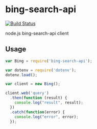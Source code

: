 bing-search-api
===============

[![Build Status](https://travis-ci.org/dreadjr/bing-search-api.svg?branch=master)](https://travis-ci.org/dreadjr/bing-search-api)

node.js bing-search-api client


## Usage

```js
var Bing = require('bing-search-api');

var dotenv = require('dotenv');
dotenv.load();

var client = new Bing();

client.web('query')
  .then(function (result) {
    console.log("result", result);
  })
  .catch(function(error) {
    console.log("error", error);
  });
```
